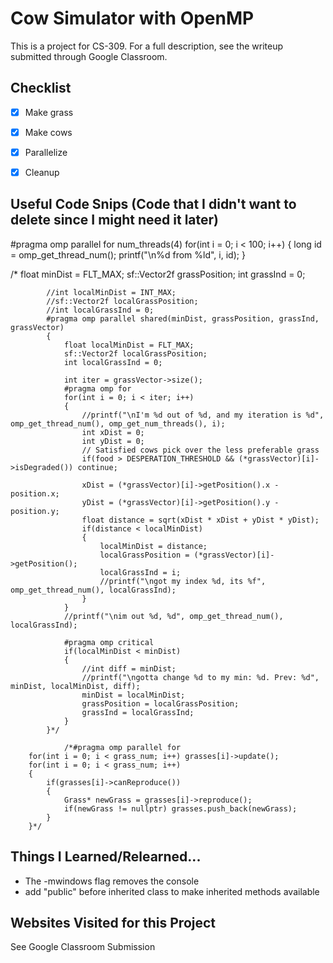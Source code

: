 # Cow Simulator with OpenMP

This is a project for CS-309. For a full description, see the writeup submitted through Google Classroom.

## Checklist
- [x] Make grass
- [x] Make cows
- [x] Parallelize
- [x] Cleanup



## Useful Code Snips (Code that I didn't want to delete since I might need it later)

#pragma omp parallel for num_threads(4)
for(int i = 0; i < 100; i++)
{
    long id = omp_get_thread_num();
    printf("\n%d from %ld", i, id);
}

/*
            float minDist = FLT_MAX;
            sf::Vector2f grassPosition;
            int grassInd = 0;

            //int localMinDist = INT_MAX;
            //sf::Vector2f localGrassPosition;
            //int localGrassInd = 0;
            #pragma omp parallel shared(minDist, grassPosition, grassInd, grassVector)
            {
                float localMinDist = FLT_MAX;
                sf::Vector2f localGrassPosition;
                int localGrassInd = 0;

                int iter = grassVector->size();
                #pragma omp for
                for(int i = 0; i < iter; i++)
                {
                    //printf("\nI'm %d out of %d, and my iteration is %d", omp_get_thread_num(), omp_get_num_threads(), i);
                    int xDist = 0;
                    int yDist = 0;
                    // Satisfied cows pick over the less preferable grass
                    if(food > DESPERATION_THRESHOLD && (*grassVector)[i]->isDegraded()) continue; 

                    xDist = (*grassVector)[i]->getPosition().x - position.x;
                    yDist = (*grassVector)[i]->getPosition().y - position.y;
                    float distance = sqrt(xDist * xDist + yDist * yDist);
                    if(distance < localMinDist)
                    {
                        localMinDist = distance;
                        localGrassPosition = (*grassVector)[i]->getPosition();
                        localGrassInd = i;
                        //printf("\ngot my index %d, its %f", omp_get_thread_num(), localGrassInd);
                    }
                }
                //printf("\nim out %d, %d", omp_get_thread_num(), localGrassInd);

                #pragma omp critical
                if(localMinDist < minDist)
                {
                    //int diff = minDist;
                    //printf("\ngotta change %d to my min: %d. Prev: %d", minDist, localMinDist, diff);
                    minDist = localMinDist;
                    grassPosition = localGrassPosition;
                    grassInd = localGrassInd;
                }
            }*/

                /*#pragma omp parallel for
        for(int i = 0; i < grass_num; i++) grasses[i]->update();
        for(int i = 0; i < grass_num; i++)
        {
            if(grasses[i]->canReproduce())
            {
                Grass* newGrass = grasses[i]->reproduce();
                if(newGrass != nullptr) grasses.push_back(newGrass);
            }
        }*/

## Things I Learned/Relearned...

- The -mwindows flag removes the console
- add "public" before inherited class to make inherited methods available

## Websites Visited for this Project

See Google Classroom Submission